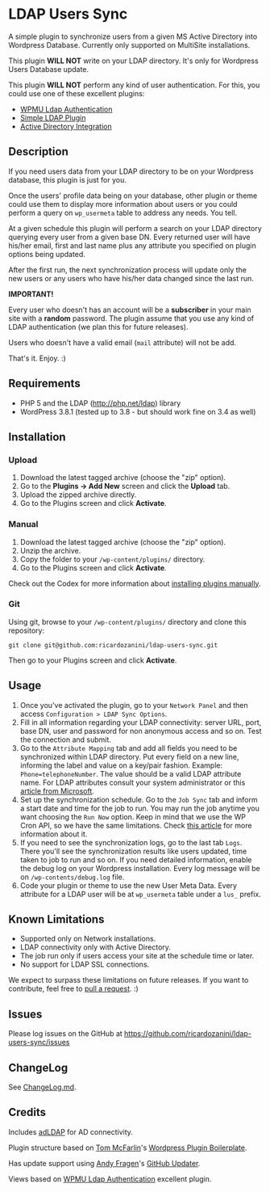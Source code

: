 # LDAP Users Sync

A simple plugin to synchronize users from a given MS Active Directory into Wordpress Database. Currently only supported on MultiSite installations.

This plugin **WILL NOT** write on your LDAP directory. It's only for Wordpress Users Database update.

This plugin **WILL NOT** perform any kind of user authentication. For this, you could use one of these excellent plugins: 

 * [WPMU Ldap Authentication](http://wordpress.org/plugins/wpmuldap/)
 * [Simple LDAP Plugin](https://wordpress.org/plugins/simple-ldap-login/)
 * [Active Directory Integration](https://wordpress.org/plugins/active-directory-integration/)

## Description

If you need users data from your LDAP directory to be on your Wordpress database, this plugin is just for you. 

Once the users' profile data being on your database, other plugin or theme could use them to display more information about users or you could perform a query on `wp_usermeta` table to address any needs. You tell.

At a given schedule this plugin will perform a search on your LDAP directory querying every user from a given base DN. Every returned user will have his/her email, first and last name plus any attribute you specified on plugin options being updated.

After the first run, the next synchronization process will update only the new users or any users who have his/her data changed since the last run.

**IMPORTANT!**

Every user who doesn't has an account will be a **subscriber** in your main site with a **random** password. The plugin assume that you use any kind of LDAP authentication (we plan this for future releases).

Users who doesn't have a valid email (`mail` attribute) will not be add.

That's it. Enjoy. :)

## Requirements
 * PHP 5 and the LDAP (http://php.net/ldap) library
 * WordPress 3.8.1 (tested up to 3.8 - but should work fine on 3.4 as well)

## Installation

### Upload

1. Download the latest tagged archive (choose the "zip" option).
2. Go to the __Plugins -> Add New__ screen and click the __Upload__ tab.
3. Upload the zipped archive directly.
4. Go to the Plugins screen and click __Activate__.

### Manual

1. Download the latest tagged archive (choose the "zip" option).
2. Unzip the archive.
3. Copy the folder to your `/wp-content/plugins/` directory.
4. Go to the Plugins screen and click __Activate__.

Check out the Codex for more information about [installing plugins manually](http://codex.wordpress.org/Managing_Plugins#Manual_Plugin_Installation).

### Git

Using git, browse to your `/wp-content/plugins/` directory and clone this repository:

`git clone git@github.com:ricardozanini/ldap-users-sync.git`

Then go to your Plugins screen and click __Activate__.

## Usage

1. Once you've activated the plugin, go to your `Network Panel` and then access `Configuration > LDAP Sync Options`. 
2. Fill in all information regarding your LDAP connectivity: server URL, port, base DN, user and password for non anonymous access and so on. Test the connection and submit. 
3. Go to the `Attribute Mapping` tab and add all fields you need to be synchronized within LDAP directory. Put every field on a new line, informing the label and value on a key/pair fashion. Example: `Phone=telephoneNumber`. The value should be a valid LDAP attribute name. For LDAP attributes consult your system administrator or this [article from Microsoft](http://support.microsoft.com/kb/257203).
4. Set up the synchronization schedule. Go to the `Job Sync` tab and inform a start date and time for the job to run. You may run the job anytime you want choosing the `Run Now` option. Keep in mind that we use the WP Cron API, so we have the same limitations. Check [this article](https://codex.wordpress.org/Function_Reference/wp_schedule_event) for more information about it.
5. If you need to see the synchronization logs, go to the last tab `Logs`. There you'll see the synchronization results like users updated, time taken to job to run and so on. If you need detailed information, enable the debug log on your Wordpress installation. Every log message will be on `/wp-contents/debug.log` file.
6. Code your plugin or theme to use the new User Meta Data. Every attribute for a LDAP user will be at `wp_usermeta` table under a `lus_` prefix.

## Known Limitations

 * Supported only on Network installations.
 * LDAP connectivity only with Active Directory.
 * The job run only if users access your site at the schedule time or later.
 * No support for LDAP SSL connections.

We expect to surpass these limitations on future releases. If you want to contribute, feel free to [pull a request](https://github.com/ricardozanini/ldap-users-sync/pulls). :)

## Issues

Please log issues on the GitHub at https://github.com/ricardozanini/ldap-users-sync/issues

## ChangeLog

See [ChangeLog.md](ChangeLog.md).

## Credits

Includes [adLDAP](https://github.com/adldap/adLDAP) for AD connectivity.

Plugin structure based on [Tom McFarlin](https://github.com/tommcfarlin)'s [Wordpress Plugin Boilerplate](https://github.com/tommcfarlin/WordPress-Plugin-Boilerplate).

Has update support using [Andy Fragen](https://github.com/afragen)'s [GitHub Updater](https://github.com/afragen/github-updater).

Views based on [WPMU Ldap Authentication](http://wordpress.org/plugins/wpmuldap/) excellent plugin.
